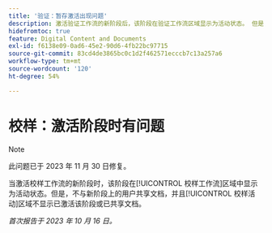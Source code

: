 ```yaml
---
title: '验证：暂存激活出现问题'
description: 激活验证工作流的新阶段后，该阶段在验证工作流区域显示为活动状态。 但是，不会与新舞台上的用户共享文档，并且“验证活动”区域不会显示舞台已激活或文档已共享。
hidefromtoc: true
feature: Digital Content and Documents
exl-id: f6138e09-0ad6-45e2-90d6-4fb22bc97715
source-git-commit: 83cd4de3865bc0c1d2f462571ecccb7c13a257a6
workflow-type: tm+mt
source-wordcount: '120'
ht-degree: 54%

---
```


# 校样：激活阶段时有问题

>[!NOTE]
>
>此问题已于 2023 年 11 月 30 日修复。

当激活校样工作流的新阶段时，该阶段在[!UICONTROL 校样工作流]区域中显示为活动状态。但是，不与新阶段上的用户共享文档，并且[!UICONTROL 校样活动]区域不显示已激活该阶段或已共享文档。

_首次报告于 2023 年 10 月 16 日。_

